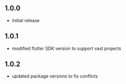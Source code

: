 ## 1.0.0

* Initial release

## 1.0.1

* modified flutter SDK version to support vast projects

## 1.0.2

* updated package versions to fix conflicts